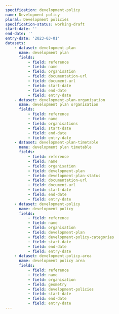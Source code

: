 ```yaml
---
specification: development-policy
name: Development policy
plural: Development policies
specification-status: working-draft
start-date: ''
end-date: ''
entry-date: '2023-03-01'
datasets:
    - dataset: development-plan
      name: development plan
      fields:
          - field: reference
          - field: name
          - field: organisation
          - field: documentation-url
          - field: document-url
          - field: start-date
          - field: end-date
          - field: entry-date   
    - dataset: development-plan-organisation
      name: development plan organisation
      fields:
          - field: reference
          - field: name
          - field: organisations
          - field: start-date
          - field: end-date
          - field: entry-date   
    - dataset: development-plan-timetable
      name: development plan timetable
      fields:
          - field: reference
          - field: name
          - field: organisation
          - field: development-plan
          - field: development-plan-status
          - field: documentation-url
          - field: document-url
          - field: start-date
          - field: end-date
          - field: entry-date   
    - dataset: development-policy
      name: development policy
      fields:
          - field: reference
          - field: name
          - field: organisation
          - field: development-plan
          - field: development-policy-categories
          - field: start-date
          - field: end-date
          - field: entry-date   
    - dataset: development-policy-area
      name: development policy area
      fields:
          - field: reference
          - field: name
          - field: organisation
          - field: geometry
          - field: development-policies
          - field: start-date
          - field: end-date
          - field: entry-date   
---
```

